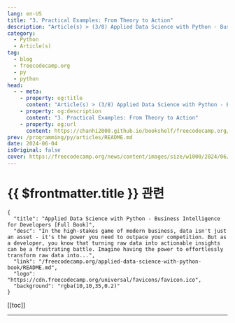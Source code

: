 ```yaml
---
lang: en-US
title: "3. Practical Examples: From Theory to Action"
description: "Article(s) > (3/8) Applied Data Science with Python - Business Intelligence for Developers [Full Book]"
category: 
  - Python
  - Article(s)
tag: 
  - blog
  - freecodecamp.org
  - py
  - python
head:
  - - meta:
    - property: og:title
      content: "Article(s) > (3/8) Applied Data Science with Python - Business Intelligence for Developers [Full Book]"
    - property: og:description
      content: "3. Practical Examples: From Theory to Action"
    - property: og:url
      content: https://chanhi2000.github.io/bookshelf/freecodecamp.org/applied-data-science-with-python-book/3-practical-examples-from-theory-to-action.html
prev: /programming/py/articles/README.md
date: 2024-06-04
isOriginal: false
cover: https://freecodecamp.org/news/content/images/size/w1000/2024/06/Applied-Data-Science-with-Python-Cover-Version-2--1-.png
---
```


# {{ $frontmatter.title }} 관련

```component VPCard
{
  "title": "Applied Data Science with Python - Business Intelligence for Developers [Full Book]",
  "desc": "In the high-stakes game of modern business, data isn't just an asset - it's the power you need to outpace your competition. But as a developer, you know that turning raw data into actionable insights can be a frustrating battle. Imagine having the power to effortlessly transform raw data into...",
  "link": "/freecodecamp.org/applied-data-science-with-python-book/README.md",
  "logo": "https://cdn.freecodecamp.org/universal/favicons/favicon.ico",
  "background": "rgba(10,10,35,0.2)"
}
```

[[toc]]

---

<SiteInfo
  name="Applied Data Science with Python - Business Intelligence for Developers [Full Book]"
  desc="In the high-stakes game of modern business, data isn't just an asset - it's the power you need to outpace your competition. But as a developer, you know that turning raw data into actionable insights can be a frustrating battle. Imagine having the power to effortlessly transform raw data into..."
  url="https://freecodecamp.org/news/applied-data-science-with-python-book/"
  logo="https://cdn.freecodecamp.org/universal/favicons/favicon.ico"
  preview="https://freecodecamp.org/news/content/images/size/w1000/2024/06/Applied-Data-Science-with-Python-Cover-Version-2--1-.png"/>

<!-- TODO: 작성 -->

<!-- 

---

## -3-practical-examples-from-theory-to-action">3. Practical Examples: From Theory to Action

Data analysis is about more than just abstract concepts. It's also about applying your knowledge to solve real problems. In this chapter, you'll bridge the gap between theory and practice, gaining hands-on experience with the tools and techniques you've learned so far.

By working with concrete examples, you'll solidify your understanding of Python, Pandas, and Matplotlib, and you'll build the confidence to tackle real-world data challenges.

What you'll learn in this chapter:

**Loading and Cleaning Data:**

- Import data from CSV files, the most common format for storing structured data.
- Handle missing values—a common issue that can skew your analysis—using Pandas' powerful imputation techniques.
- Standardize data types to ensure consistency and accuracy in your calculations.

**Exploring Data with Pandas:**

- Leverage essential Pandas functions like `.describe()`, `.groupby()`, and `.value_counts()` to uncover hidden patterns and insights within your data.
- Gain a deeper understanding of your data's characteristics and relationships.

**Visualizing Trends with Matplotlib:**

- Craft informative and visually appealing plots to reveal trends, correlations, and distributions within your data.
- Use line charts, scatter plots, and other visualization techniques to communicate your findings effectively.

Are you ready to put theory into practice and witness the transformative power of data analysis? Let's dive in and discover how Python, Pandas, and Matplotlib can empower you to extract actionable insights from real-world data.

In this series of examples, we will make use of the following example CSV file. 

```
Order ID,Order Date,Customer ID,Segment,Product,Category,Sales,Quantity,Profit
1001,2023-01-01,CUST-101,Consumer,Product A,Office Supplies,27.90,2,10.34
1002,2023-01-02,CUST-102,Corporate,Product B,Technology,1024.99,1,512.49
1003,2023-01-03,CUST-103,Home Office,Product C,Furniture,436.50,3,-109.12
1004,2023-01-04,CUST-101,Consumer,Product D,Office Supplies,15.99,5,6.39
1005,2023-01-05,CUST-104,Consumer,Product E,Technology,799.99,1,239.99
1006,2023-01-06,CUST-105,Corporate,Product F,Furniture,214.70,2,-32.20
1007,2023-01-07,CUST-106,Home Office,Product G,Office Supplies,9.99,3,2.99
1008,2023-01-08,CUST-107,Corporate,Product H,Technology,549.95,2,164.98
1009,2023-01-09,CUST-108,Consumer,Product A,Office Supplies,27.90,4,20.68
1010,2023-01-10,CUST-109,Home Office,Product I,Furniture,120.00,1,60.00
```

### -31-loading-and-cleaning-data">3.1 Loading and Cleaning Data

Real-world data is rarely pristine. It often arrives in messy CSV files, riddled with missing values, inconsistent formats, and other imperfections that can derail your analysis. 

But fear not - Pandas is your trusty sidekick in this data wrangling adventure. Let's walk through the essential steps of importing and cleaning data using Pandas and our sample CSV file, `sales_data.csv`.

#### -step-1-import-your-data">Step 1: Import Your Data

First, make sure you have the `sales_data.csv` file in your working directory (or provide the correct file path). Then, use Pandas' `read_csv` function to import it into a DataFrame:

```py
import pandas as pd

df = pd.read_csv('sales_data.csv')
print(df.head())  # Display the first 5 rows for a quick overview
```

This will load the CSV file into a Pandas DataFrame, a versatile table-like structure that allows for easy manipulation and analysis.

#### -step-2-assess-your-data">Step 2: Assess Your Data

Before you dive into cleaning, take a moment to assess your data. What does it look like? Are there any obvious issues? Pandas provides several functions to help you get a feel for your dataset:

```py
print(df.info())  # Get information about columns, data types, and missing values
print(df.describe())  # Get summary statistics for numerical columns
```

#### -step-3-handle-missing-values">Step 3: Handle Missing Values

Missing values are a common problem in real-world data. Pandas offers a variety of ways to handle them:

- **Dropping Rows:** If missing values are sparse and unlikely to significantly impact your analysis, you can simply drop the rows containing them.

```py
df.dropna(inplace=True)
```

- **Filling with a Value:** You can fill missing values with a specific value, such as 0 or the mean of the column.

```py
df['Sales'].fillna(df['Sales'].mean(), inplace=True)
```

- **Forward or Backward Fill:** For time series data, you can fill missing values with the previous or next valid value.

```py
df['Sales'].fillna(method='ffill', inplace=True)  # Forward fill
```

- **Interpolation:** Estimate missing values based on a pattern in the data (for example, linear interpolation).

```py
df['Sales'].interpolate(method='linear', inplace=True)
```

#### -step-4-standardize-data-types">Step 4: Standardize Data Types

Ensure consistency in your data by converting columns to the appropriate data types. For example:

```py
df['Order Date'] = pd.to_datetime(df['Order Date'])  # Convert to datetime
df['Sales'] = pd.to_numeric(df['Sales'])          # Convert to numeric
```

#### -step-5-deal-with-outliers-optional">Step 5: Deal with Outliers (Optional)

Outliers are extreme values that can distort your analysis. Depending on your data and goals, you might choose to:

- **Remove outliers:** This can be done based on statistical thresholds (for example, z-scores or interquartile range).
<li>**Cap outliers:** Replace extreme values with a more reasonable limit.
<li>**Transform the data:** Apply a transformation (for example, logarithmic) to reduce the impact of outliers.
<li>**Keep outliers:**  If they're valid data points, outliers might offer valuable insights.

#### -example-removing-outliers-using-z-scores">Example: Removing Outliers using Z-scores:

```py
from scipy import stats

z = np.abs(stats.zscore(df['Sales']))
df = df[(z < 3)]  # Keep only rows with z-score less than 3
```

By following these steps, you'll be well on your way to transforming raw, messy data into a clean and structured dataset ready for your insightful analysis.

Remember, data cleaning is an iterative process, and there's no one-size-fits-all solution. Experiment with different techniques to find the best approach for your specific data.

#### -full-code">Full Code:

```py
import pandas as pd
from scipy import stats
import numpy as np

df = pd.read_csv('sales_data.csv')

print("Data Preview:")
print(df.head().to_markdown(index=False, numalign="left", stralign="left"))

print("\nData Information:")
print(df.info())

print("\nSummary Statistics of Numeric Columns:")
print(df.describe().to_markdown(numalign="left", stralign="left"))

df.dropna(inplace=True)  
df['Sales'].fillna(df['Sales'].mean(), inplace=True) 
df['Order Date'] = pd.to_datetime(df['Order Date'])  
df['Sales'] = pd.to_numeric(df['Sales'])          

z = np.abs(stats.zscore(df['Sales']))
df = df[(z < 3)]  

print("\nData After Cleaning and Outlier Removal:")
print(df.head().to_markdown(index=False, numalign="left", stralign="left"))

# Group data by category and calculate total sales
total_sales_by_category = df.groupby('Category')['Sales'].sum()

# Display the result
print("\nTotal Sales by Category:")
print(total_sales_by_category.to_markdown(numalign="left", stralign="left"))
```

### -32-exploring-data-with-pandas">3.2 Exploring Data with Pandas

With your data loaded and cleaned, it's time to embark on the exciting journey of data exploration. Pandas equips you with a powerful suite of functions to analyze your dataset, uncover hidden patterns, and gain actionable insights.

#### -dfdescribe-quantitative-snapshot">`df.describe()` - Quantitative Snapshot

This function provides a concise statistical summary of your numerical columns. It's your initial reconnaissance mission, revealing central tendencies (mean, median), dispersion (standard deviation, range), and distribution quartiles. 

This high-level overview quickly reveals potential outliers and distributions that warrant further investigation.

```py
print(df.describe().to_markdown(numalign="left", stralign="left"))
```

#### -dfgroupby-segmenting-for-deeper-insights">`df.groupby()` - Segmenting for Deeper Insights

Grouping is a fundamental technique in data analysis. Pandas' `groupby()` function allows you to segment your data based on categorical variables. 

For instance, you can group your sales data by customer segment or product category to understand how these factors influence sales performance.

```py
sales_by_segment = df.groupby('Segment')['Sales'].sum()
print(sales_by_segment.to_markdown(numalign="left", stralign="left"))
```

#### -dfvaluecounts-distribution-analysis">`df.value_counts()` -  Distribution Analysis

Understanding the frequency distribution of categorical variables is crucial for identifying common patterns and potential anomalies. `.value_counts()` reveals how often each unique value appears in a column, giving you a snapshot of the distribution.

```py
product_popularity = df['Product'].value_counts()
print(product_popularity.to_markdown(numalign="left", stralign="left"))
```

#### -beyond-the-basics">Beyond the Basics

These essential functions are just the tip of the iceberg. Pandas offers a multitude of other tools to explore your data. For instance, you can use the `df.corr()` method to calculate correlations between numerical columns, revealing potential relationships.

```py
sales_profit_correlation = df['Sales'].corr(df['Profit'])
print("Correlation between Sales and Profit:", sales_profit_correlation)
```

Remember, data exploration is an iterative process. Start with these basic functions to gain a broad understanding of your data, then refine your analysis with more targeted questions and techniques. The insights you uncover will guide you towards making informed decisions and maximizing the value of your data.

Beyond the basics, Pandas offers a wealth of advanced tools for exploratory data analysis (EDA), allowing you to dig deeper into your data and uncover nuanced patterns, correlations, and trends that can inform your business strategies. Let's dive into some more sophisticated techniques using our `sales_data.csv` example.

#### -segment-performance-deep-dive">Segment Performance Deep Dive:

We've already seen how `groupby` can summarize total sales by segment. But let's take it a step further:

```py
# Calculate total sales, quantity, and profit by segment
segment_summary = df.groupby("Segment")[["Sales", "Quantity", "Profit"]].sum()

print("\nSales, Quantity, and Profit Summary by Segment:")
print(segment_summary.to_markdown(numalign="left", stralign="left"))

# Calculate average profit margin per sale by segment
segment_summary["Profit_Margin"] = segment_summary["Profit"] / segment_summary["Sales"]
print("\nAverage Profit Margin by Segment:")
print(segment_summary[["Profit_Margin"]].to_markdown(numalign="left", stralign="left", floatfmt=".2%"))
```

This expanded analysis reveals not only total sales but also quantity and profit for each segment. We even calculate the average profit margin, uncovering which segment yields the most profit per sale.

#### -uncover-customer-buying-patterns">Uncover Customer Buying Patterns:

Let's delve into individual customer behavior to identify potential high-value customers or patterns in purchasing frequency.

```py
# Identify customers who have made more than one purchase
repeat_customers = df['Customer ID'].value_counts()[df['Customer ID'].value_counts() > 1]
print("\nRepeat Customers:")
print(repeat_customers.to_markdown(numalign="left", stralign="left"))

# Analyze the time between purchases for repeat customers
from datetime import timedelta
df['Days_Since_Last_Purchase'] = df.sort_values('Order Date').groupby('Customer ID')['Order Date'].diff()
repeat_customer_purchase_frequency = df[df['Customer ID'].isin(repeat_customers.index)]['Days_Since_Last_Purchase'].describe()
print("\nRepeat Customer Purchase Frequency (Days):")
print(repeat_customer_purchase_frequency.to_markdown(numalign="left", stralign="left"))
```

We identify repeat customers and then analyze how frequently they make purchases. By understanding the typical time between purchases, you can tailor marketing strategies or loyalty programs to encourage repeat business.

**Practical Advice:**

- **Go Beyond the Obvious:** Don't stop at basic summaries. Use Pandas' flexibility to dig deeper into your data.
<li>**Think Strategically:** How can you use the insights you uncover to drive action and improve business outcomes?
<li>**Iterate and Refine:** Data exploration is an ongoing process. As you learn more, refine your questions and explore new avenues of analysis.
<li>**Don't be afraid to experiment:** Pandas is a powerful tool. Try out different functions and combinations to see what reveals the most interesting patterns.

By mastering these advanced EDA techniques with Pandas, you'll gain the ability to extract deeper insights from your data, making you an invaluable asset to your organization.

#### -full-code-1">Full Code:

```py
print(df.describe().to_markdown(numalign="left", stralign="left"))

sales_by_segment = df.groupby('Segment')['Sales'].sum()
print(sales_by_segment.to_markdown(numalign="left", stralign="left"))

product_popularity = df['Product'].value_counts()
print(product_popularity.to_markdown(numalign="left", stralign="left"))

sales_profit_correlation = df['Sales'].corr(df['Profit'])
print("Correlation between Sales and Profit:", sales_profit_correlation)

# Calculate total sales, quantity, and profit by segment
segment_summary = df.groupby("Segment")[["Sales", "Quantity", "Profit"]].sum()

print("\nSales, Quantity, and Profit Summary by Segment:")
print(segment_summary.to_markdown(numalign="left", stralign="left"))

# Calculate average profit margin per sale by segment
segment_summary["Profit_Margin"] = segment_summary["Profit"] / segment_summary["Sales"]
print("\nAverage Profit Margin by Segment:")
print(segment_summary[["Profit_Margin"]].to_markdown(numalign="left", stralign="left", floatfmt=".2%"))

# Identify customers who have made more than one purchase
repeat_customers = df['Customer ID'].value_counts()[df['Customer ID'].value_counts() > 1]
print("\nRepeat Customers:")
print(repeat_customers.to_markdown(numalign="left", stralign="left"))

# Analyze the time between purchases for repeat customers
from datetime import timedelta
df['Days_Since_Last_Purchase'] = df.sort_values('Order Date').groupby('Customer ID')['Order Date'].diff()
repeat_customer_purchase_frequency = df[df['Customer ID'].isin(repeat_customers.index)]['Days_Since_Last_Purchase'].describe()
print("\nRepeat Customer Purchase Frequency (Days):")
print(repeat_customer_purchase_frequency.to_markdown(numalign="left", stralign="left"))
```

### 3.3 Visualizing Trends with Matplotlib

**1. Total Sales Over Time (Line Chart):**

```py
import matplotlib.pyplot as plt

# Convert 'Order Date' to datetime for proper plotting
df['Order Date'] = pd.to_datetime(df['Order Date'])

# Group sales by order date and sum them up
daily_sales = df.groupby('Order Date')['Sales'].sum()

plt.figure(figsize=(12, 6))
plt.plot(daily_sales, marker='o')  # Plot line chart with markers for data points
plt.title('Total Sales Over Time')
plt.xlabel('Order Date')
plt.ylabel('Total Sales')
plt.xticks(rotation=45) 
plt.grid(axis='y')
plt.show()
```

This line chart illustrates how your total sales have fluctuated over time, revealing trends, peaks, and valleys. It can help you identify seasonal patterns, the impact of marketing campaigns, or other factors influencing sales performance.

**2. Sales vs. Profit by Segment (Scatter Plot):**

```py
# Create a scatter plot for each segment
segments = df['Segment'].unique()
colors = ['blue', 'green', 'orange']  # Choose distinct colors for each segment

plt.figure(figsize=(10, 6))
for i, segment in enumerate(segments):
    segment_data = df[df['Segment'] == segment]
    plt.scatter(segment_data['Sales'], segment_data['Profit'], c=colors[i], label=segment)

plt.title('Sales vs. Profit by Segment')
plt.xlabel('Sales')
plt.ylabel('Profit')
plt.legend()
plt.show()
```

This scatter plot visualizes the relationship between sales and profit for each customer segment (Consumer, Corporate, Home Office). It helps you identify which segments are most profitable and whether there are any correlations between sales volume and profitability.

**3. Distribution of Sales by Category (Bar Chart):**

```py
# Calculate total sales by category
sales_by_category = df.groupby('Category')['Sales'].sum()

plt.figure(figsize=(10, 6))
plt.bar(sales_by_category.index, sales_by_category.values, color='skyblue')
plt.title('Total Sales by Category')
plt.xlabel('Category')
plt.ylabel('Total Sales')
plt.xticks(rotation=45)
plt.show()
```

This bar chart provides a clear comparison of total sales across different product categories, highlighting which categories are driving your revenue.

**4. Distribution of Order Quantities (Histogram):**

```py
plt.figure(figsize=(10, 6))
plt.hist(df['Quantity'], bins=5, color='salmon', alpha=0.7, rwidth=0.8)
plt.title('Distribution of Order Quantities')
plt.xlabel('Quantity')
plt.ylabel('Frequency')
plt.show()
```

This histogram illustrates the distribution of order quantities, showing how often customers order different quantities of products. It helps you understand your typical order sizes and identify any unusual patterns.

**Key Insights from Visualizations:**

- The line chart reveals trends in total sales over time.
- The scatter plot unveils potential relationships between sales and profit for different customer segments.
- The bar chart clearly shows which product categories generate the most sales.
- The histogram provides insights into how order quantities are distributed.

Remember: These are just a few examples. You can experiment with different types of plots and customizations to uncover even more insights from your data. Matplotlib offers a rich set of tools to explore your data visually and communicate your findings effectively.

#### -full-code-2">Full code:

```py
import matplotlib.pyplot as plt

# Convert 'Order Date' to datetime for proper plotting
df['Order Date'] = pd.to_datetime(df['Order Date'])

# Group sales by order date and sum them up
daily_sales = df.groupby('Order Date')['Sales'].sum()

plt.figure(figsize=(12, 6))
plt.plot(daily_sales, marker='o')  # Plot line chart with markers for data points
plt.title('Total Sales Over Time')
plt.xlabel('Order Date')
plt.ylabel('Total Sales')
plt.xticks(rotation=45) 
plt.grid(axis='y')
plt.show()


# Create a scatter plot for each segment
segments = df['Segment'].unique()
colors = ['blue', 'green', 'orange']  # Choose distinct colors for each segment

plt.figure(figsize=(10, 6))
for i, segment in enumerate(segments):
    segment_data = df[df['Segment'] == segment]
    plt.scatter(segment_data['Sales'], segment_data['Profit'], c=colors[i], label=segment)

plt.title('Sales vs. Profit by Segment')
plt.xlabel('Sales')
plt.ylabel('Profit')
plt.legend()
plt.show()

# Calculate total sales by category
sales_by_category = df.groupby('Category')['Sales'].sum()

plt.figure(figsize=(10, 6))
plt.bar(sales_by_category.index, sales_by_category.values, color='skyblue')
plt.title('Total Sales by Category')
plt.xlabel('Category')
plt.ylabel('Total Sales')
plt.xticks(rotation=45)
plt.show()

plt.figure(figsize=(10, 6))
plt.hist(df['Quantity'], bins=5, color='salmon', alpha=0.7, rwidth=0.8)
plt.title('Distribution of Order Quantities')
plt.xlabel('Quantity')
plt.ylabel('Frequency')
plt.show()
```

-->

